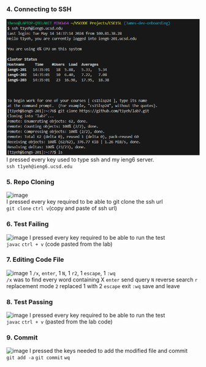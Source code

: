 ### 4. Connecting to SSH ###
![image](Screenshot%202024-05-15%20054905.png) <br>
I pressed every key used to type ssh and my ieng6 server. <br>
```ssh t1yeh@ieng6.ucsd.edu``` <br>

### 5. Repo Cloning ###
![image](image_2024-05-22_090854168.png) <br>
I pressed every key required to be able to git clone the ssh url <br>
```git clone``` ```ctrl v```(copy and paste of ssh url) <br>

### 6. Test Failing ###
![image](Screenshot%202024-05-15%20054946.png)
I pressed every key required to be able to run the test <br>
```javac``` ```ctrl + v``` (code pasted from the lab) <br>

### 7. Editing Code File ###
![image](Screenshot%202024-05-15%20055037.png)
1 ```/x```, ```enter```, 1 ```N```, 1 ```r2```, 1 ```escape```, 1 ```:wq``` <br>
```/x``` was to find every word containing X
```enter``` send query
```N``` reverse search
```r``` replacement mode
```2``` replaced 1 with 2
```escape``` exit
```:wq``` save and leave

### 8. Test Passing ###
![image](Screenshot%202024-05-15%20054756.png)
I pressed every key required to be able to run the test <br>
```javac``` ```ctrl + v``` (pasted from the lab code) <br>

### 9. Commit ###
![image](Screenshot%202024-05-15%20055203.png)
I pressed the keys needed to add the modified file and commit <br>
```git add -a```
```git commit```
```wq```
